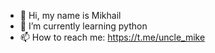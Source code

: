 - 👋 Hi, my name is Mikhail
- 🌱 I’m currently learning python
- 📫 How to reach me: https://t.me/uncle_mike

<!---
homelyUncle/homelyUncle is a ✨ special ✨ repository because its `README.md` (this file) appears on your GitHub profile.
You can click the Preview link to take a look at your changes.
--->
